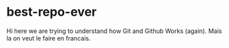# best-repo-ever

Hi here we are trying to understand how Git and Github Works (again).
Mais la on veut le faire en francais.